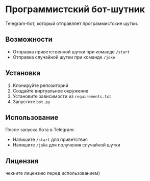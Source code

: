 # Программистский бот-шутник

Telegram-бот, который отправляет программистские шутки.

## Возможности

- Отправка приветственной шутки при команде `/start`
- Отправка случайной шутки при команде `/joke`

## Установка

1. Клонируйте репозиторий
2. Создайте виртуальное окружение
3. Установите зависимости из `requirements.txt`
4. Запустите `bot.py`

## Использование

После запуска бота в Telegram:
- Напишите `/start` для приветствия
- Напишите `/joke` для получения случайной шутки

## Лицензия

чекните лицензию перед использованием)
